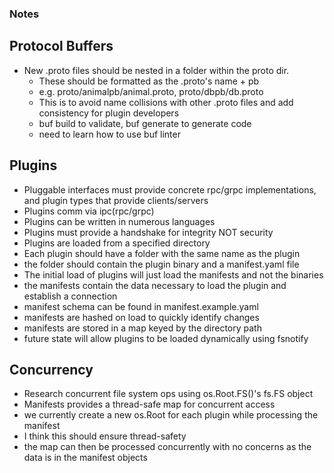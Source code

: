 ### Notes

## Protocol Buffers
- New .proto files should be nested in a folder within the proto dir.
  - These should be formatted as the .proto's name + pb
  - e.g. proto/animalpb/animal.proto, proto/dbpb/db.proto
  - This is to avoid name collisions with other .proto files and add consistency for plugin developers
  - buf build to validate, buf generate to generate code
  - need to learn how to use buf linter

## Plugins
- Pluggable interfaces must provide concrete rpc/grpc implementations, and plugin types that provide clients/servers
- Plugins comm via ipc(rpc/grpc)
- Plugins can be written in numerous languages
- Plugins must provide a handshake for integrity NOT security
- Plugins are loaded from a specified directory
- Each plugin should have a folder with the same name as the plugin
- the folder should contain the plugin binary and a manifest.yaml file
- The initial load of plugins will just load the manifests and not the binaries
- the manifests contain the data necessary to load the plugin and establish a connection
- manifest schema can be found in manifest.example.yaml
- manifests are hashed on load to quickly identify changes
- manifests are stored in a map keyed by the directory path
- future state will allow plugins to be loaded dynamically using fsnotify

## Concurrency

- Research concurrent file system ops using os.Root.FS()'s fs.FS object
- Manifests provides a thread-safe map for concurrent access
- we currently create a new os.Root for each plugin while processing the manifest 
- I think this should ensure thread-safety
- the map can then be processed concurrently with no concerns as the data is in the manifest objects